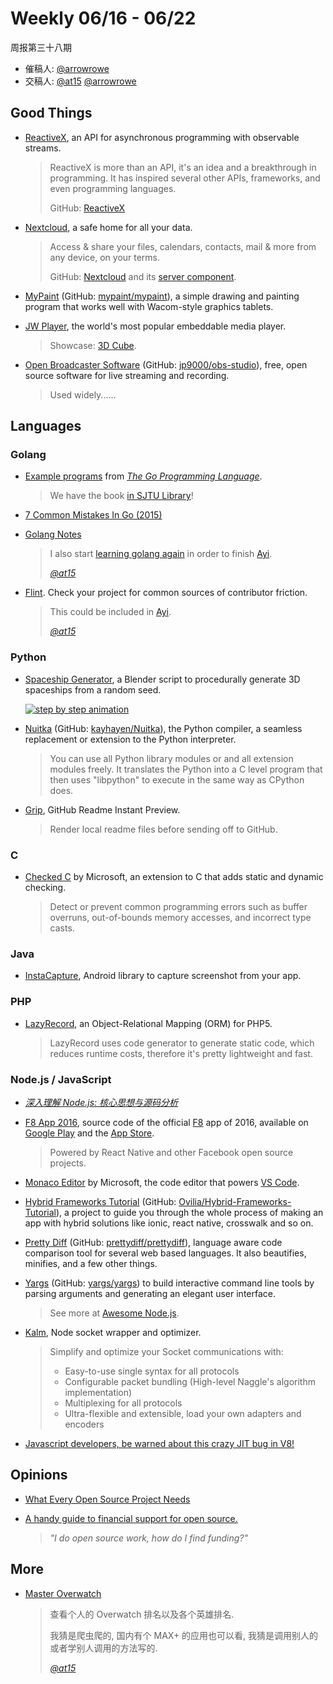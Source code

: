 # Weekly 06/16 - 06/22

周报第三十八期

- 催稿人:
  [@arrowrowe][mie]
- 交稿人:
  [@at15][at15]
  [@arrowrowe][mie]

[at15]: https://github.com/at15
[mie]: https://github.com/arrowrowe

[sjtu/gopl]: http://ourex.lib.sjtu.edu.cn/primo_library/libweb/action/display.do?tabs=detailsTab&ct=display&fn=search&doc=sjtulibxw000578992&indx=1&recIds=sjtulibxw000578992&recIdxs=0&elementId=0&renderMode=poppedOut&displayMode=full&frbrVersion=&dscnt=0&scp.scps=scope%3A%28SJT%29%2Cscope%3A%28sjtu_metadata%29%2Cscope%3A%28sjtu_sfx%29%2Cscope%3A%28sjtulibzw%29%2Cscope%3A%28sjtulibxw%29&frbg=&tab=default_tab&dstmp=1466223227170&srt=rank&mode=Basic&&dum=true&tb=t&vl(1UIStartWith0)=contains&vl(10225382UI0)=any&vl(50541600UI1)=all_items&vl(freeText0)=The%20Go%20programming%20language&vid=chinese
[SpaceshipGenerator]: https://github.com/a1studmuffin/SpaceshipGenerator

## Good Things

- [ReactiveX](http://reactivex.io/), an API for asynchronous programming with observable streams.

  > ReactiveX is more than an API, it's an idea and a breakthrough in programming. It has inspired several other APIs, frameworks, and even programming languages.
  >
  > GitHub: [ReactiveX](https://github.com/ReactiveX)
- [Nextcloud](https://nextcloud.com/), a safe home for all your data.

  > Access & share your files, calendars, contacts, mail & more from any device, on your terms.
  >
  > GitHub: [Nextcloud](https://github.com/nextcloud) and its [server component](https://github.com/nextcloud/server).
- [MyPaint](http://mypaint.org/) (GitHub: [mypaint/mypaint](https://github.com/mypaint/mypaint)), a simple drawing and painting program that works well with Wacom-style graphics tablets.
- [JW Player](https://github.com/jwplayer/jwplayer), the world's most popular embeddable media player.

  > Showcase: [3D Cube](https://developer.jwplayer.com/jw-player/demos/innovation/3d-cube/).
- [Open Broadcaster Software](https://obsproject.com/) (GitHub: [jp9000/obs-studio](https://github.com/jp9000/obs-studio)), free, open source software for live streaming and recording.

  > Used widely......

## Languages

### Golang

- [Example programs](https://github.com/adonovan/gopl.io/) from [_The Go Programming Language_](http://www.gopl.io/).

  > We have the book [in SJTU Library][sjtu/gopl]!
- [7 Common Mistakes In Go (2015)](http://spf13.com/presentation/7-common-mistakes-in-go-2015/)
- [Golang Notes](https://github.com/luciotato/golang-notes)

  > I also start [learning golang again](https://github.com/at15/go-learning) in order to finish [Ayi](https://github.com/dyweb/Ayi).
  >
  > _[@at15][at15]_
- [Flint](https://github.com/pengwynn/flint). Check your project for common sources of contributor friction.

  > This could be included in [Ayi](https://github.com/dyweb/Ayi).
  >
  > _[@at15][at15]_

### Python

- [Spaceship Generator][SpaceshipGenerator], a Blender script to procedurally generate 3D spaceships from a random seed.

  [![step by step animation](https://raw.githubusercontent.com/a1studmuffin/SpaceshipGenerator/master/screenshots/step-by-step-animation.gif)][SpaceshipGenerator]
- [Nuitka](http://nuitka.net/) (GitHub: [kayhayen/Nuitka](https://github.com/kayhayen/Nuitka)), the Python compiler, a seamless replacement or extension to the Python interpreter.

  > You can use all Python library modules or and all extension modules freely. It translates the Python into a C level program that then uses "libpython" to execute in the same way as CPython does.
- [Grip](https://github.com/joeyespo/grip), GitHub Readme Instant Preview.

  > Render local readme files before sending off to GitHub.

### C

- [Checked C](https://github.com/Microsoft/checkedc) by Microsoft, an extension to C that adds static and dynamic checking.

  > Detect or prevent common programming errors such as buffer overruns, out-of-bounds memory accesses, and incorrect type casts.

### Java

- [InstaCapture](https://github.com/tarek360/InstaCapture), Android library to capture screenshot from your app.

### PHP

- [LazyRecord](https://github.com/corneltek/LazyRecord), an Object-Relational Mapping (ORM) for PHP5.

  > LazyRecord uses code generator to generate static code, which reduces runtime costs, therefore it's pretty lightweight and fast.

### Node.js / JavaScript

- [_深入理解 Node.js: 核心思想与源码分析_](https://github.com/yjhjstz/deep-into-node)
- [F8 App 2016](https://github.com/fbsamples/f8app), source code of the official [F8](https://fbf8.com/) app of 2016, available on [Google Play](https://play.google.com/store/apps/details?id=com.facebook.f8) and the [App Store](https://itunes.apple.com/us/app/f8/id853467066).

  > Powered by React Native and other Facebook open source projects.
- [Monaco Editor](https://github.com/Microsoft/monaco-editor) by Microsoft, the code editor that powers [VS Code](https://github.com/Microsoft/vscode).
- [Hybrid Frameworks Tutorial](https://www.gitbook.com/book/ovilia/hybrid-framework-tutorial/details) (GitHub: [Ovilia/Hybrid-Frameworks-Tutorial](https://github.com/Ovilia/Hybrid-Frameworks-Tutorial)), a project to guide you through the whole process of making an app with hybrid solutions like ionic, react native, crosswalk and so on.
- [Pretty Diff](http://prettydiff.com/) (GitHub: [prettydiff/prettydiff](https://github.com/prettydiff/prettydiff)), language aware code comparison tool for several web based languages. It also beautifies, minifies, and a few other things.
- [Yargs](http://yargs.js.org/) (GitHub: [yargs/yargs](https://github.com/yargs/yargs)) to build interactive command line tools by parsing arguments and generating an elegant user interface.

  > See more at [Awesome Node.js](https://github.com/sindresorhus/awesome-nodejs).
- [Kalm](https://github.com/fed135/Kalm), Node socket wrapper and optimizer.

  > Simplify and optimize your Socket communications with:
  > - Easy-to-use single syntax for all protocols
  > - Configurable packet bundling (High-level Naggle's algorithm implementation)
  > - Multiplexing for all protocols
  > - Ultra-flexible and extensible, load your own adapters and encoders
- [Javascript developers, be warned about this crazy JIT bug in V8!](https://www.reddit.com/r/javascript/comments/4oxtgk/javascript_developers_be_warned_about_this_crazy/)

## Opinions

- [What Every Open Source Project Needs](http://spf13.com/presentation/what-every-open-source-project-needs/)
- [A handy guide to financial support for open source.](https://github.com/nayafia/lemonade-stand)

  > _"I do open source work, how do I find funding?"_

## More

- [Master Overwatch](http://masteroverwatch.com/)

  > 查看个人的 Overwatch 排名以及各个英雄排名.
  >
  > 我猜是爬虫爬的, 国内有个 MAX+ 的应用也可以看, 我猜是调用别人的或者学别人调用的方法写的.
  >
  > _[@at15][at15]_
